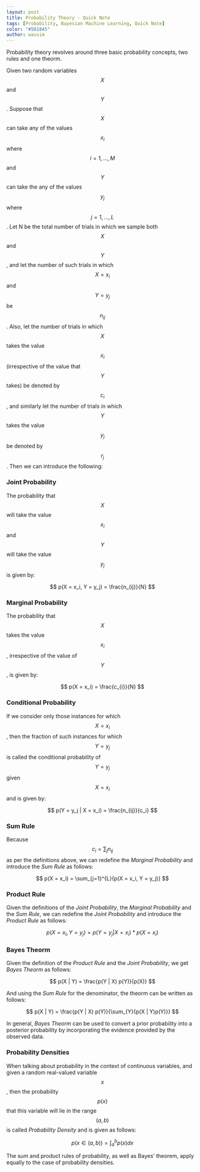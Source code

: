 ```yaml
---
layout: post
title: Probability Theory - Quick Note
tags: [Probability, Bayesian Machine Learning, Quick Note]
color: "#581845"
author: wassim
---
```


Probability theory revolves around three basic probability concepts, two rules and one theorm.

Given two random variables $$X$$ and $$Y$$. Suppose that $$X$$ can take any of the values $$x_i$$ where $$i = 1,...,M$$ and $$Y$$ can take the any of the values $$y_j$$ where $$j = 1,...,L$$. Let N be the total number of trials in which we sample both $$X$$ and $$Y$$, and let the number of such trials in which $$X=x_i$$ and $$Y = y_j$$ be $$n_{ij}$$. Also, let the number of trials in which $$X$$ takes the value $$x_i$$ (irrespective of the value that $$Y$$ takes) be denoted by $$c_i$$, and similarly let the number of trials in which $$Y$$ takes the value $$y_j$$ be denoted by $$r_j$$. Then we can introduce the following:

### Joint Probability

The probability that $$X$$ will take the value $$x_i$$ and $$Y$$ will take the value $$y_j$$ is given by:

$$ p(X = x_i, Y = y_j) = \frac{n_{ij}}{N} $$

### Marginal Probability

The probability that $$X$$ takes the value $$x_i$$, irrespective of the value of $$Y$$, is given by:

$$ p(X = x_i) = \frac{c_{i}}{N} $$

### Conditional Probability

If we consider only those instances for which $$X = x_i$$, then the fraction of such instances for which $$Y = y_j$$ is called the conditional probability of $$Y = y_j$$ given $$X = x_i$$ and is given by:

$$ p(Y = y_j | X = x_i) = \frac{n_{ij}}{c_i} $$

### Sum Rule

Because $$c_i = \sum_{j} n_{ij}$$ as per the definitions above, we can redefine the _Marginal Probability_ and introduce the _Sum Rule_ as follows:

$$ p(X = x_i) = \sum_{j=1}^{L}{p(X = x_i, Y = y_j)} $$

### Product Rule

Given the definitions of the _Joint Probability_, the _Marginal Probability_ and the _Sum Rule_, we can redefine the _Joint Probability_ and introduce the _Product Rule_ as follows:

$$ p(X = x_i, Y = y_j) = p(Y = y_j | X = x_i) * p(X = x_i) $$

### Bayes Theorm

Given the definition of the _Product Rule_ and the _Joint Probability_, we get _Bayes Theorm_ as follows:

$$ p(X | Y) = \frac{p(Y | X) p(Y)}{p(X)} $$

And using the _Sum Rule_ for the denominator, the theorm can be written as follows:

$$ p(X | Y) = \frac{p(Y | X) p(Y)}{\sum_{Y}{p(X | Y)p(Y)}} $$

In general, _Bayes Theorm_ can be used to convert a prior probability into a posterior probability by incorporating the evidence provided by the observed data.

### Probability Densities

When talking about probability in the context of continuous variables, and given a random real-valued variable $$x$$, then the probability $$p(x)$$ that this variable will lie in the range $$(a,b)$$ is called _Probability Density_ and is given as follows:

$$ p(x \in (a,b)) = \int_a^b p(x) dx $$

The sum and product rules of probability, as well as Bayes’ theorem, apply equally to the case of probability densities.
